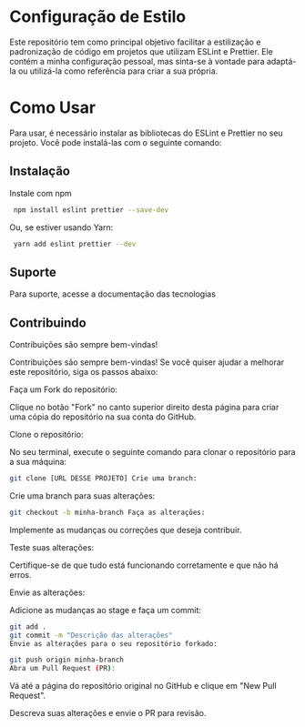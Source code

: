 
# Configuração de Estilo 

Este repositório tem como principal objetivo facilitar a estilização e padronização de código em projetos que utilizam ESLint e Prettier. Ele contém a minha configuração pessoal, mas sinta-se à vontade para adaptá-la ou utilizá-la como referência para criar a sua própria.

# Como Usar 
Para usar, é necessário instalar as bibliotecas do ESLint e Prettier no seu projeto. Você pode instalá-las com o seguinte comando:

## Instalação

Instale com npm

```bash
 npm install eslint prettier --save-dev
```
Ou, se estiver usando Yarn:

```bash
 yarn add eslint prettier --dev
```
## Suporte

Para suporte, acesse a documentação das tecnologias 

## Contribuindo

Contribuições são sempre bem-vindas!

Contribuições são sempre bem-vindas! Se você quiser ajudar a melhorar este repositório, siga os passos abaixo:

Faça um Fork do repositório:

Clique no botão "Fork" no canto superior direito desta página para criar uma cópia do repositório na sua conta do GitHub.

Clone o repositório:

No seu terminal, execute o seguinte comando para clonar o repositório para a sua máquina:

```bash
git clone [URL DESSE PROJETO] Crie uma branch:
```

Crie uma branch para suas alterações:

```bash
git checkout -b minha-branch Faça as alterações:
```

Implemente as mudanças ou correções que deseja contribuir.

Teste suas alterações:

Certifique-se de que tudo está funcionando corretamente e que não há erros.

Envie as alterações:

Adicione as mudanças ao stage e faça um commit:

```bash
git add .
git commit -m "Descrição das alterações"
Envie as alterações para o seu repositório forkado:
```

```bash
git push origin minha-branch 
Abra um Pull Request (PR):
```

Vá até a página do repositório original no GitHub e clique em "New Pull Request".

Descreva suas alterações e envie o PR para revisão.

